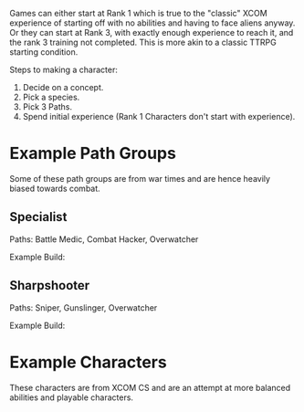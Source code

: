 
Games can either start at Rank 1 which is true to the "classic" XCOM experience of starting off with no abilities and having to face aliens anyway. Or they can start at Rank 3, with exactly enough experience to reach it, and the rank 3 training not completed. This is more akin to a classic TTRPG starting condition.

Steps to making a character:

1. Decide on a concept.
2. Pick a species.
3. Pick 3 Paths.
4. Spend initial experience (Rank 1 Characters don't start with experience).

# Example Path Groups

Some of these path groups are from war times and are hence heavily biased towards combat.

## Specialist

Paths: Battle Medic, Combat Hacker, Overwatcher

Example Build:

## Sharpshooter

Paths: Sniper, Gunslinger, Overwatcher

Example Build:

# Example Characters

These characters are from XCOM CS and are an attempt at more balanced abilities and playable characters.
